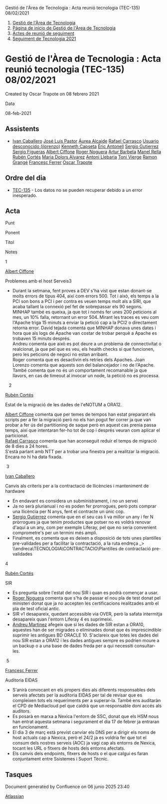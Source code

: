Gestió de l'Àrea de Tecnologia : Acta reunió tecnologia (TEC-135) 08/02/2021  

1.  [Gestió de l'Àrea de Tecnologia](index.md)
2.  [Página de inicio de Gestió de l'Àrea de Tecnologia](13893786.md)
3.  [Actes de reunió de seguiment](34505308.md)
4.  [Seguiment de Tecnologia 2021](Seguiment-de-Tecnologia-2021_64979514.md)

Gestió de l'Àrea de Tecnologia : Acta reunió tecnologia (TEC-135) 08/02/2021
============================================================================

Created by Oscar Trapote on 08 febrero 2021

Data

08-feb-2021

Assistents
----------

*   [Ivan Caballero](https://confluence.aoc.cat/display/~icaballero) [José Luis Pastor](https://confluence.aoc.cat/display/~jlpastor) [Áurea Alcaide](https://confluence.aoc.cat/display/~aalcaide) [Rafael Carrasco](https://confluence.aoc.cat/display/~rcarrasco) [Usuario desconocido (jlorenzo)](https://confluence.aoc.cat/display/~jlorenzo) [Kenneth Capseta](https://confluence.aoc.cat/display/~kcapseta) [Èric Antonell](https://confluence.aoc.cat/display/~eantonell) [Sergio Gutierrez](https://confluence.aoc.cat/display/~sgutierrez) [Sergio Figueras](https://confluence.aoc.cat/display/~sfigueras) [Albert Ciffone](https://confluence.aoc.cat/display/~aciffone) [Roger Noguera](https://confluence.aoc.cat/display/~rnoguera) [Artur Barbeta](https://confluence.aoc.cat/display/~abarbeta) [Manel Rella](https://confluence.aoc.cat/display/~mrella) [Rubén Cortés](https://confluence.aoc.cat/display/~rcortes) [Maria Dolors Alvarez](https://confluence.aoc.cat/display/~mdalvarez) [Antoni Llebaria](https://confluence.aoc.cat/display/~allebaria) [Toni Vierge](https://confluence.aoc.cat/display/~tvierge) [Ramon Grangé](https://confluence.aoc.cat/display/~RGrange) [Francesc Ferrer](https://confluence.aoc.cat/display/~FFerre) [Oscar Trapote](https://confluence.aoc.cat/display/~otrapote)
    

Ordre del dia
-------------

*   [TEC-135](https://contacte.aoc.cat/browse/TEC-135?src=confmacro) - Los datos no se pueden recuperar debido a un error inesperado.

Acta
----

  

Punt

Ponent

Títol

Notes

1

[Albert Ciffone](https://confluence.aoc.cat/display/~aciffone)

Problemes amb el host Serveis3

*   Durant la setmana, fent proves a DEV s'ha vist que estan donant-se molts errors de tipus 404, així com errors 500. Tot i això, els temps a la PCI son bons a PCI i per contra es veuen temps molt als a SIRI, que acaba tallant la connexió pel fet de sobrepassar els 90 segons.  
    MINHAP també es queixa, ja que tot i només fer unes 200 peticions al mes, un 10% falla, retornant un error 504. Mirant les traces es veu com l'Apache triga 15 minuts a enviar la petició cap a la PCI2 o directament retorna error. David tejada comenta que MINHAP donava unes dates i hora que als logs de Apache van costar de trobar perquè a Apache es trobaven 15 minuts després.  
    Andreu comenta que això es pot deure a un problema de connectivitat o realcionat, ja que pel que es veu, els health checks sí que funcionen, pero les peticions de negoci no estan arribant.  
    Roger comenta que es desactivin els retries dels Apaches. Joan Lorenzo comenta que aquests son del balancejador i no de l'Apache. També comenta que no és un comportament recomanable ja que llavors, en cas de timeout al invocar un node, la petició no es processa.

   2

[Rubén Cortés](https://confluence.aoc.cat/display/~rcortes)

Estat de la migració de les dades de l'eNOTUM a ORA12.

[Albert Ciffone](https://confluence.aoc.cat/display/~aciffone) comenta que per temes de tempos han estat preparant els scripts per a fer la migració però no els han pogut fer correr ja que van probar a fer ús del partitioning de saque però en aquest cas prenia passa temps, així que intentaran fer-ho tot de cop i després veuran com aplicar el particionat.  
[Rafael Carrasco](https://confluence.aoc.cat/display/~rcarrasco) comenta que han aconseguit reduir el temps de migració de 8 dies a 24 hores.  
S'està parlant amb NTT per a trobar una finestra per a realitzar la migració. Encara no hi ha data fixada.

 3

[Ivan Caballero](https://confluence.aoc.cat/display/~icaballero)

Canvis als criteris per a la contractació de llicències i manteniment de hardware

*   En endavant es considera un subministrament, i no un servei
*   Ja no serà plurianual i no es poden fer prorrogues, però pots comprar una llicència per N anys, fent el contracte un únic cop.
*   [Sergio Gutierrez](https://confluence.aoc.cat/display/~sgutierrez) comenta que en el seu cas li va millor un any i fer N pròrrogues ja que tenim productes que potser no es voldrà renovar d'aquí a un any, com per exemple Liferay, pel que no seria convenient comprometre's per un termini més ampli.
*   Finalment, es comenta que es deixen a disposició de tots unes plantilles pre-validades per a facilitar la contractació, a la ruta endreça \_>  \\\\endreca\\TECNOLOGIA\\CONTRACTACIO\\Plantilles de contractació pre-validades

4

[Rubén Cortés](https://confluence.aoc.cat/display/~rcortes)

SIR

*   Es pregunta sobre l'estat del nou SIR i quan es podrà començar a usar.
*   [Roger Noguera](https://confluence.aoc.cat/display/~rnoguera) comenta que s'ha de passar el nou pla de test donat pel ministeri donat que ja no accepten les certificacions realitzades amb el pla de test oficial antic.
*   SIR v1 desapareix, quedant accessible via OVER, però la safata intermitja desapareix quan l'entorn Liferay 4 es suprimeixi.
*   [Andreu Martinez](https://confluence.aoc.cat/display/~amartinez) afegeix que si les dades de SIR estan a ORA10, aquestes han de ser migrades o eliminades donat que és imprescindible suprimir les antigues BD ORACLE 10. S'aclareix que totes les dades del nou SIR estan a ORA12 i les dades antigues sempre es podrien moure a un backup o a una base de dades freda per a qui necessiti consultar-les.

 5

[Francesc Ferrer](https://confluence.aoc.cat/display/~FFerre)

Auditoria EIDAS

*   S'anirà convocant en els propers dies als diferents responsables dels serveis afectats per la auditoria EIDAS per tal de revisar que es compleixen tots els requeriments per a superar-la. També ens auditaràn el CPD de Mediacloud pel que caldrà que un responsable doni accés als auditors.
*   Es posarà en marxa a Nexica l'entorn de SSC, donat que els HSM nous han entrat aquesta setmana i segurament el dia 17 de febrer ja entraran en funcionament.
*   El dia 3 de març està previst canviar els DNS per a dirigir els noms de host actuals cap a Nexica, però el 24/2 ja es voldria fer que tot el consum dels nostres serveis (AOC) ja vagi cap als entorns de Nexica, tocant les URL o fitxers de hosts dels entorns afectats.
*   Els canvis dels endpoints, fitxers de hosts o el que calgui es faran conjuntament entre Ssistemes i Suport Tècnic.

  

  

  

  

  

  

  

  

  

  

  

  

  

  

  

  

  

  

  

  

  

  

  

  

  

  

  

  

  

  

  

  

  

  

  

  

  

  

Tasques
-------

Document generated by Confluence on 06 junio 2025 23:40

[Atlassian](http://www.atlassian.com/)
